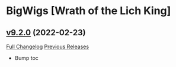 # BigWigs [Wrath of the Lich King]

## [v9.2.0](https://github.com/BigWigsMods/BigWigs_WrathOfTheLichKing/tree/v9.2.0) (2022-02-23)
[Full Changelog](https://github.com/BigWigsMods/BigWigs_WrathOfTheLichKing/compare/v9.1.0...v9.2.0) [Previous Releases](https://github.com/BigWigsMods/BigWigs_WrathOfTheLichKing/releases)

- Bump toc  
